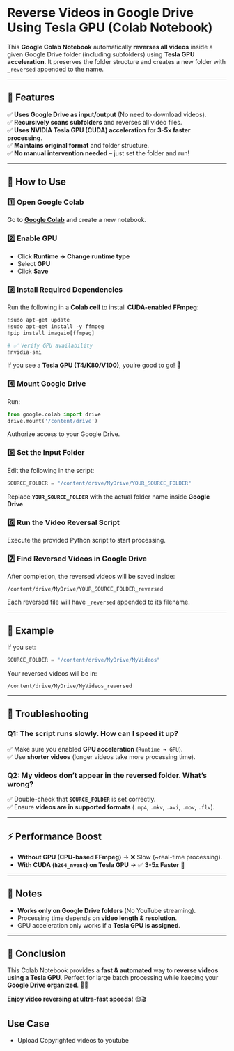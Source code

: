 # **Reverse Videos in Google Drive Using Tesla GPU (Colab Notebook)**
This **Google Colab Notebook** automatically **reverses all videos** inside a given Google Drive folder (including subfolders) using **Tesla GPU acceleration**. It preserves the folder structure and creates a new folder with `_reversed` appended to the name.

---

## **🚀 Features**
✅ **Uses Google Drive as input/output** (No need to download videos).  
✅ **Recursively scans subfolders** and reverses all video files.  
✅ **Uses NVIDIA Tesla GPU (CUDA) acceleration** for **3-5x faster processing**.  
✅ **Maintains original format** and folder structure.  
✅ **No manual intervention needed** – just set the folder and run!  

---

## **📌 How to Use**
### **1️⃣ Open Google Colab**
Go to **[Google Colab](https://colab.research.google.com)** and create a new notebook.

### **2️⃣ Enable GPU**
- Click **Runtime → Change runtime type**  
- Select **GPU**  
- Click **Save**  

### **3️⃣ Install Required Dependencies**
Run the following in a **Colab cell** to install **CUDA-enabled FFmpeg**:
```python
!sudo apt-get update
!sudo apt-get install -y ffmpeg
!pip install imageio[ffmpeg]

# ✅ Verify GPU availability
!nvidia-smi
```
If you see a **Tesla GPU (T4/K80/V100)**, you’re good to go! 🎉

### **4️⃣ Mount Google Drive**
Run:
```python
from google.colab import drive
drive.mount('/content/drive')
```
Authorize access to your Google Drive.

### **5️⃣ Set the Input Folder**
Edit the following in the script:
```python
SOURCE_FOLDER = "/content/drive/MyDrive/YOUR_SOURCE_FOLDER"
```
Replace **`YOUR_SOURCE_FOLDER`** with the actual folder name inside **Google Drive**.

### **6️⃣ Run the Video Reversal Script**
Execute the provided Python script to start processing.

### **7️⃣ Find Reversed Videos in Google Drive**
After completion, the reversed videos will be saved inside:
```
/content/drive/MyDrive/YOUR_SOURCE_FOLDER_reversed
```
Each reversed file will have `_reversed` appended to its filename.

---

## **🎯 Example**
If you set:
```python
SOURCE_FOLDER = "/content/drive/MyDrive/MyVideos"
```
Your reversed videos will be in:
```
/content/drive/MyDrive/MyVideos_reversed
```

---

## **🔧 Troubleshooting**
### **Q1: The script runs slowly. How can I speed it up?**
✅ Make sure you enabled **GPU acceleration** (`Runtime → GPU`).  
✅ Use **shorter videos** (longer videos take more processing time).  

### **Q2: My videos don’t appear in the reversed folder. What’s wrong?**
✅ Double-check that **`SOURCE_FOLDER`** is set correctly.  
✅ Ensure **videos are in supported formats** (`.mp4`, `.mkv`, `.avi`, `.mov`, `.flv`).  

---

## **⚡ Performance Boost**
- **Without GPU (CPU-based FFmpeg)** → ❌ Slow (~real-time processing).  
- **With CUDA (`h264_nvenc`) on Tesla GPU** → ✅ **3-5x Faster** 🚀  

---

## **📌 Notes**
- **Works only on Google Drive folders** (No YouTube streaming).  
- Processing time depends on **video length & resolution**.  
- GPU acceleration only works if a **Tesla GPU is assigned**.  

---

## **🎯 Conclusion**
This Colab Notebook provides a **fast & automated** way to **reverse videos using a Tesla GPU**. Perfect for large batch processing while keeping your **Google Drive organized**. 🚀🔥  

**Enjoy video reversing at ultra-fast speeds!** 😊🎬  
## **Use Case**
- Upload Copyrighted videos to youtube
